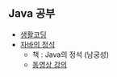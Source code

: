 ## Java 공부

- [생활코딩](https://github.com/soocy0718/Java/tree/main/Java)
- [자바의 정석](https://github.com/soocy0718/Java/tree/main/JavaBasic)
  - 책 : Java의 정석 (남궁성)
  - [동영상 강의](https://www.youtube.com/@MasterNKS)